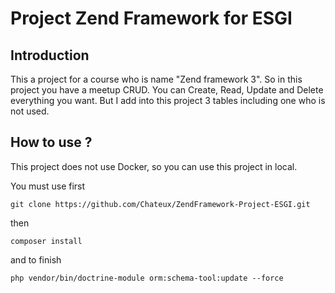 # Project Zend Framework for ESGI

## Introduction

This a project for a course who is name "Zend framework 3". So in this project you have a meetup CRUD.
You can Create, Read, Update and Delete everything you want. But I add into this project 3 tables including one who is not used.


## How to use ?

This project does not use Docker, so you can use this project in local.


You must use first 

```
git clone https://github.com/Chateux/ZendFramework-Project-ESGI.git
```

then

```
composer install
```

and to finish

```
php vendor/bin/doctrine-module orm:schema-tool:update --force
```

